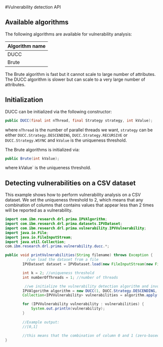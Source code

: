 #Vulnerability detection API

## Available algorithms

The following algorithms are available for vulnerability analysis:

|Algorithm name|
|---|
|DUCC|
|Brute|

The Brute algorithm is fast but it cannot scale to large number of attributes.
The DUCC algorithm is slower but can scale to a very large number of attributes.

## Initialization

DUCC can be initialized via the following constructor:

```java
public DUCC(final int nThread, final Strategy strategy, int kValue);
```

where `nThread` is the number of parallel threads we want, `strategy` can be either `DUCC.Strategy.DESCENDING`, `DUCC.Strategy.RECURSIVE` or `DUCC.Strategy.WSYNC` and `kValue` is the uniqueness threshold. 

The Brute algorithms is initialized via:

```java
public Brute(int kValue);
```

where kValue` is the uniqueness threshold. 


## Detecting vulnerabilities on a CSV dataset

This example shows how to perform vulnerability analysis on a CSV dataset. We set the uniqueness threshold to 2, which means that any combination of columns that contains values that appear less than 2 times will be reported as a vulnerability.

```java
import com.ibm.research.drl.prima.IPVAlgorithm;
import com.ibm.research.drl.prima.datasets.IPVDataset;
import com.ibm.research.drl.prima.vulnerability.IPVVulnerability;
import java.io.File;
import java.io.FileInputStream;
import java.util.Collection;
com.ibm.research.drl.prima.vulnerability.ducc.*;

public void printVulnerabilities(String filename) throws Exception {
		  //we load the dataset from a file
        IPVDataset dataset = IPVDataset.load(new FileInputStream(new File(filename)));

        int k = 2; //uniqueness threshold
        int numberOfThreads = 1; //number of threads

		 //we initialize the vulnerability detection algorithm and invoke it on the dataset
        IPVAlgorithm algorithm = new DUCC(1, DUCC.Strategy.DESCENDING, k);
        Collection<IPVVulnerability> vulnerabilities = algorithm.apply(dataset);

        for (IPVVulnerability vulnerability : vulnerabilities) {
            System.out.println(vulnerability);
        }
        
        //Example output:
        //[0,1]
        
        //this means that the combination of column 0 and 1 (zero-based indexing) is vulnerable
}
```